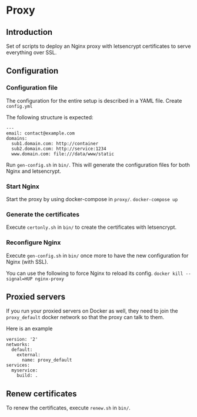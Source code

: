 # Proxy

## Introduction
Set of scripts to deploy an Nginx proxy with letsencrypt certificates to serve everything over SSL.

## Configuration

### Configuration file
The configuration for the entire setup is described in a YAML file.
Create `config.yml`

The following structure is expected:
```
---
email: contact@example.com
domains:
  sub1.domain.com: http://container
  sub2.domain.com: http://service:1234
  www.domain.com: file:///data/www/static
```

Run `gen-config.sh` in `bin/`.
This will generate the configuration files for both Nginx and letsencrypt.

### Start Nginx
Start the proxy by using docker-compose in `proxy/`.
`docker-compose up`

### Generate the certificates
Execute `certonly.sh` in `bin/` to create the certificates with letsencrypt.

### Reconfigure Nginx
Execute `gen-config.sh` in `bin/` once more to have the new configuration for Nginx (with SSL).

You can use the following to force Nginx to reload its config.
`docker kill --signal=HUP nginx-proxy`

## Proxied servers
If you run your proxied servers on Docker as well, they need to join
the `proxy_default` docker network so that the proxy can talk to them.

Here is an example
```
version: '2'
networks:
  default:
    external:
      name: proxy_default
services:
  myservice:
    build: .
```

## Renew certificates
To renew the certificates, execute `renew.sh` in `bin/`.
